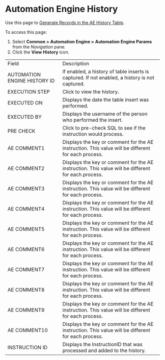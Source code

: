 # Automation Engine History

<div class="use">

Use this page to [Generate Records in the AE History
Table](../Use_Cases/Generate_Records_in_the_AE_History_Table.htm).

</div>

To access this page:

1.  Select <span style="font-weight: bold;">Common \> Automation Engine
    \> Automation Engine Params</span> from the
    <span style="font-style: italic;">Navigation</span> pane.
2.  Click the <span style="font-weight: bold;">View History</span>
icon.

|                              |                                                                                                    |
| ---------------------------- | -------------------------------------------------------------------------------------------------- |
| Field                        | Description                                                                                        |
| AUTOMATION ENGINE HISTORY ID | If enabled, a history of table inserts is captured. If not enabled, a history is not captured.     |
| EXECUTION STEP               | Click to view the history.                                                                         |
| EXECUTED ON                  | Displays the date the table insert was performed.                                                  |
| EXECUTED BY                  | Displays the username of the person who performed the insert.                                      |
| PRE CHECK                    | Click to pre-check SQL to see if the instruction would process.                                    |
| AE COMMENT1                  | Displays the key or comment for the AE instruction. This value will be different for each process. |
| AE COMMENT2                  | Displays the key or comment for the AE instruction. This value will be different for each process. |
| AE COMMENT3                  | Displays the key or comment for the AE instruction. This value will be different for each process. |
| AE COMMENT4                  | Displays the key or comment for the AE instruction. This value will be different for each process. |
| AE COMMENT5                  | Displays the key or comment for the AE instruction. This value will be different for each process. |
| AE COMMENT6                  | Displays the key or comment for the AE instruction. This value will be different for each process. |
| AE COMMENT7                  | Displays the key or comment for the AE instruction. This value will be different for each process. |
| AE COMMENT8                  | Displays the key or comment for the AE instruction. This value will be different for each process. |
| AE COMMENT9                  | Displays the key or comment for the AE instruction. This value will be different for each process. |
| AE COMMENT10                 | Displays the key or comment for the AE instruction. This value will be different for each process. |
| INSTRUCTION ID               | Displays the InstructionID that was processed and added to the history.                            |
